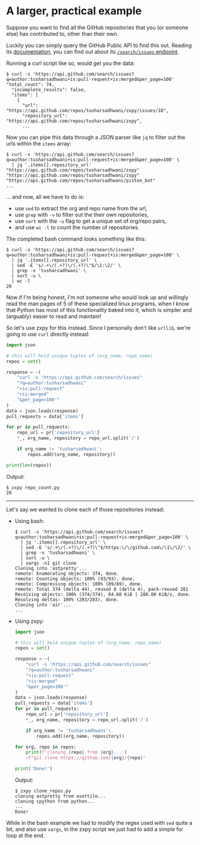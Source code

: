 # A larger, practical example

Suppose you want to find all the GitHub repositories that you (or someone else)
has contributed to, other than their own.

Luckily you can simply query the GitHub Public API to find this out. Reading its
[documentation][1], you can find out about its [`/search/issues` endpoint][2].

Running a curl script like so, would get you the data:

```console
$ curl -s 'https://api.github.com/search/issues?q=author:tusharsadhwani+is:pull-request+is:merged&per_page=100'
"total_count": 74,
  "incomplete_results": false,
  "items": [
    {
      "url": "https://api.github.com/repos/tusharsadhwani/zxpy/issues/16",
      "repository_url": "https://api.github.com/repos/tusharsadhwani/zxpy",
      ...
```

Now you can pipe this data through a JSON parser like `jq` to filter out the urls within the `items` array:

```console
$ curl -s 'https://api.github.com/search/issues?q=author:tusharsadhwani+is:pull-request+is:merged&per_page=100' \
  | jq '.items[].repository_url'
"https://api.github.com/repos/tusharsadhwani/zxpy"
"https://api.github.com/repos/tusharsadhwani/zxpy"
"https://api.github.com/repos/tusharsadhwani/piston_bot"
...
```

... and now, all we have to do is:

- use `sed` to extract the org and repo name from the url,
- use `grep` with `-v` to filter out the their own repositories,
- use `sort` with the `-u` flag to get a unique set of org/repo pairs,
- and use `wc -l` to count the number of repositories.

The completed bash command looks something like this:

```console
$ curl -s 'https://api.github.com/search/issues?q=author:tusharsadhwani+is:pull-request+is:merged&per_page=100' \
  | jq '.items[].repository_url' \
  | sed -E 's/.+\/(.+?)\/(.+?)\"$/\1:\2/' \
  | grep -v 'tusharsadhwani' \
  | sort -u \
  | wc -l
20
```

Now if I'm being honest, I'm not someone who would look up and willingly read the man pages of 5 of these specialized linux programs, when I know that Python has most of this functionality baked into it, which is simpler and (arguably) easier to read and maintain!

So let's use zxpy for this instead. Since I personally don't like `urllib`, we're going to use `curl` directly instead:

```python
import json

# this will hold unique tuples of (org_name, repo_name)
repos = set()

response = ~(
    "curl -s 'https://api.github.com/search/issues"
    "?q=author:tusharsadhwani"
    "+is:pull-request"
    "+is:merged"
    "&per_page=100'"
)
data = json.loads(response)
pull_requests = data['items']

for pr in pull_requests:
    repo_url = pr['repository_url']
    *_, org_name, repository = repo_url.split('/')

    if org_name != 'tusharsadhwani':
        repos.add((org_name, repository))

print(len(repos))
```

Output:

```console
$ zxpy repo_count.py
20
```

---

Let's say we wanted to clone each of those repositories instead:

- Using bash:

  ```console
  $ curl -s 'https://api.github.com/search/issues?q=author:tusharsadhwani+is:pull-request+is:merged&per_page=100' \
    | jq '.items[].repository_url' \
    | sed -E 's/.+\/(.+?)\/(.+?)\"$/https:\/\/github.com\/\1\/\2/' \
    | grep -v 'tusharsadhwani' \
    | sort -u \
    | xargs -n1 git clone
  Cloning into 'astpretty'...
  remote: Enumerating objects: 374, done.
  remote: Counting objects: 100% (93/93), done.
  remote: Compressing objects: 100% (89/89), done.
  remote: Total 374 (delta 44), reused 8 (delta 4), pack-reused 281
  Receiving objects: 100% (374/374), 84.60 KiB | 288.00 KiB/s, done.
  Resolving deltas: 100% (203/203), done.
  Cloning into 'air'...
  ...
  ```

- Using zxpy:

  ```python
  import json

  # this will hold unique tuples of (org_name, repo_name)
  repos = set()

  response = ~(
      "curl -s 'https://api.github.com/search/issues"
      "?q=author:tusharsadhwani"
      "+is:pull-request"
      "+is:merged"
      "&per_page=100'"
  )
  data = json.loads(response)
  pull_requests = data['items']
  for pr in pull_requests:
      repo_url = pr['repository_url']
      *_, org_name, repository = repo_url.split('/')

      if org_name != 'tusharsadhwani':
          repos.add((org_name, repository))

  for org, repo in repos:
      print(f'cloning {repo} from {org}...')
      ~f"git clone https://github.com/{org}/{repo}"

  print('Done!')
  ```

  Output:

  ```console
  $ zxpy clone_repos.py
  cloning astpretty from asottile...
  cloning cpython from python...
  ...
  Done!
  ```

While in the bash example we had to modify the regex used with `sed` quite a bit, and also use `xargs`, in the zxpy script we just had to add a simple for loop at the end.

[1]: https://docs.github.com/en/rest/reference
[2]: https://docs.github.com/en/rest/reference/issues
